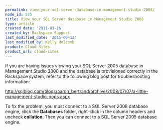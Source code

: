 ```yaml
---
permalink: view-your-sql-server-database-in-management-studio-2008/
node_id: 575
title: View your SQL Server database in Management Studio 2008
type: article
created_date: '2011-03-16'
created_by: Rackspace Support
last_modified_date: '2015-06-12'
last_modified_by: Kelly Holcomb
product: Cloud Sites
product_url: cloud-sites
---
```


If you are having issues viewing your SQL Server 2005 database in
Management Studio 2008 and the database is provisioned correctly in the
Rackspace system, refer to the following blog post for troubleshooting
information:

<http://sqlblog.com/blogs/aaron_bertrand/archive/2008/07/07/a-little-management-studio-oops.aspx>

To fix the problem, you must connect to a SQL Server 2008 database
engine, click the **Databases** folder, right-click in the column
headers and uncheck **collation**. Then you can connect to a SQL Server
2005 database engine.

